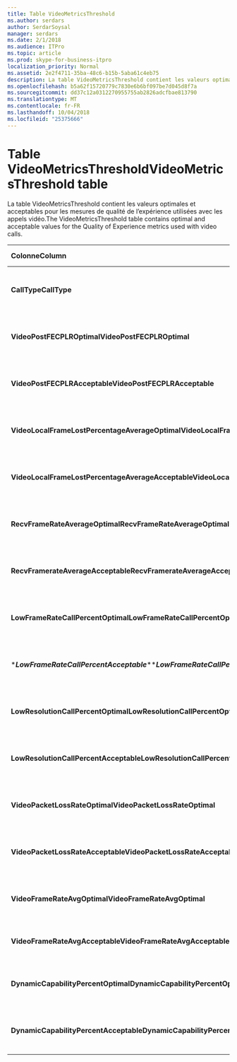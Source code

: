 ```yaml
---
title: Table VideoMetricsThreshold
ms.author: serdars
author: SerdarSoysal
manager: serdars
ms.date: 2/1/2018
ms.audience: ITPro
ms.topic: article
ms.prod: skype-for-business-itpro
localization_priority: Normal
ms.assetid: 2e2f4711-35ba-48c6-b15b-5aba61c4eb75
description: La table VideoMetricsThreshold contient les valeurs optimales et acceptables pour les mesures de qualité de l’expérience utilisées avec les appels vidéo.
ms.openlocfilehash: b5a62f15720779c7830e6b6bf097be7d045d8f7a
ms.sourcegitcommit: dd37c12a0312270955755ab2826adcfbae813790
ms.translationtype: MT
ms.contentlocale: fr-FR
ms.lasthandoff: 10/04/2018
ms.locfileid: "25375666"
---
```

# <a name="videometricsthreshold-table"></a><span data-ttu-id="b2f35-103">Table VideoMetricsThreshold</span><span class="sxs-lookup"><span data-stu-id="b2f35-103">VideoMetricsThreshold table</span></span>
 
<span data-ttu-id="b2f35-104">La table VideoMetricsThreshold contient les valeurs optimales et acceptables pour les mesures de qualité de l’expérience utilisées avec les appels vidéo.</span><span class="sxs-lookup"><span data-stu-id="b2f35-104">The VideoMetricsThreshold table contains optimal and acceptable values for the Quality of Experience metrics used with video calls.</span></span>
  

| <span data-ttu-id="b2f35-105">**Colonne**</span><span class="sxs-lookup"><span data-stu-id="b2f35-105">**Column**</span></span>                                               | <span data-ttu-id="b2f35-106">**Type de données**</span><span class="sxs-lookup"><span data-stu-id="b2f35-106">**Data Type**</span></span>       | <span data-ttu-id="b2f35-107">**Clé/Index**</span><span class="sxs-lookup"><span data-stu-id="b2f35-107">**Key/Index**</span></span>  | <span data-ttu-id="b2f35-108">**Détails**</span><span class="sxs-lookup"><span data-stu-id="b2f35-108">**Details**</span></span>                          |
|:---------------------------------------------------------|:--------------------|:---------------|:-------------------------------------|
| <span data-ttu-id="b2f35-109">**CallType**</span><span class="sxs-lookup"><span data-stu-id="b2f35-109">**CallType**</span></span> <br/>                                       | <span data-ttu-id="b2f35-110">int</span><span class="sxs-lookup"><span data-stu-id="b2f35-110">int</span></span>  <br/>          | <span data-ttu-id="b2f35-111">Principal</span><span class="sxs-lookup"><span data-stu-id="b2f35-111">Primary</span></span>  <br/> | <span data-ttu-id="b2f35-112">Type d’appel a été passé.</span><span class="sxs-lookup"><span data-stu-id="b2f35-112">Type of call that was placed.</span></span>  <br/> |
| <span data-ttu-id="b2f35-113">**VideoPostFECPLROptimal**</span><span class="sxs-lookup"><span data-stu-id="b2f35-113">**VideoPostFECPLROptimal**</span></span> <br/>                         | <span data-ttu-id="b2f35-114">Decimal(5,2)</span><span class="sxs-lookup"><span data-stu-id="b2f35-114">decimal(5,2)</span></span>  <br/> |                | <span data-ttu-id="b2f35-115">La valeur par défaut est 0,05.</span><span class="sxs-lookup"><span data-stu-id="b2f35-115">The default value is 0.05.</span></span>  <br/>    |
| <span data-ttu-id="b2f35-116">**VideoPostFECPLRAcceptable**</span><span class="sxs-lookup"><span data-stu-id="b2f35-116">**VideoPostFECPLRAcceptable**</span></span> <br/>                      | <span data-ttu-id="b2f35-117">Decimal(5,2)</span><span class="sxs-lookup"><span data-stu-id="b2f35-117">decimal(5,2)</span></span>  <br/> |                | <span data-ttu-id="b2f35-118">La valeur par défaut est 0,10.</span><span class="sxs-lookup"><span data-stu-id="b2f35-118">The default value is 0.10.</span></span>  <br/>    |
| <span data-ttu-id="b2f35-119">**VideoLocalFrameLostPercentageAverageOptimal**</span><span class="sxs-lookup"><span data-stu-id="b2f35-119">**VideoLocalFrameLostPercentageAverageOptimal**</span></span> <br/>    | <span data-ttu-id="b2f35-120">Decimal(5,2)</span><span class="sxs-lookup"><span data-stu-id="b2f35-120">decimal(5,2)</span></span>  <br/> |                | <span data-ttu-id="b2f35-121">La valeur par défaut est 5,0.</span><span class="sxs-lookup"><span data-stu-id="b2f35-121">The default value is 5.0.</span></span>  <br/>     |
| <span data-ttu-id="b2f35-122">**VideoLocalFrameLostPercentageAverageAcceptable**</span><span class="sxs-lookup"><span data-stu-id="b2f35-122">**VideoLocalFrameLostPercentageAverageAcceptable**</span></span> <br/> | <span data-ttu-id="b2f35-123">Decimal(5,2)</span><span class="sxs-lookup"><span data-stu-id="b2f35-123">decimal(5,2)</span></span>  <br/> |                | <span data-ttu-id="b2f35-124">La valeur par défaut est 10,0.</span><span class="sxs-lookup"><span data-stu-id="b2f35-124">The default value is 10.0.</span></span>  <br/>    |
| <span data-ttu-id="b2f35-125">**RecvFrameRateAverageOptimal**</span><span class="sxs-lookup"><span data-stu-id="b2f35-125">**RecvFrameRateAverageOptimal**</span></span> <br/>                    | <span data-ttu-id="b2f35-126">Decimal(9,4)</span><span class="sxs-lookup"><span data-stu-id="b2f35-126">decimal(9,4)</span></span>  <br/> |                | <span data-ttu-id="b2f35-127">La valeur par défaut est 12,0000.</span><span class="sxs-lookup"><span data-stu-id="b2f35-127">The default value is 12.0000.</span></span>  <br/> |
| <span data-ttu-id="b2f35-128">**RecvFramerateAverageAcceptable**</span><span class="sxs-lookup"><span data-stu-id="b2f35-128">**RecvFramerateAverageAcceptable**</span></span> <br/>                 | <span data-ttu-id="b2f35-129">Decimal(9,4)</span><span class="sxs-lookup"><span data-stu-id="b2f35-129">decimal(9,4)</span></span>  <br/> |                | <span data-ttu-id="b2f35-130">La valeur par défaut est 7,0000.</span><span class="sxs-lookup"><span data-stu-id="b2f35-130">The default value is 7.0000.</span></span>  <br/>  |
| <span data-ttu-id="b2f35-131">**LowFrameRateCallPercentOptimal**</span><span class="sxs-lookup"><span data-stu-id="b2f35-131">**LowFrameRateCallPercentOptimal**</span></span> <br/>                 | <span data-ttu-id="b2f35-132">Decimal(5,2)</span><span class="sxs-lookup"><span data-stu-id="b2f35-132">decimal(5,2)</span></span>  <br/> |                | <span data-ttu-id="b2f35-133">La valeur par défaut est 5,0.</span><span class="sxs-lookup"><span data-stu-id="b2f35-133">The default value is 5.0.</span></span>  <br/>     |
| <span data-ttu-id="b2f35-134">\****LowFrameRateCallPercentAcceptable***\*</span><span class="sxs-lookup"><span data-stu-id="b2f35-134">\****LowFrameRateCallPercentAcceptable***\*</span></span> <br/>        | <span data-ttu-id="b2f35-135">Decimal(5,2)</span><span class="sxs-lookup"><span data-stu-id="b2f35-135">decimal(5,2)</span></span>  <br/> |                | <span data-ttu-id="b2f35-136">La valeur par défaut est 10,0 /</span><span class="sxs-lookup"><span data-stu-id="b2f35-136">The default value is 10.0/</span></span>  <br/>    |
| <span data-ttu-id="b2f35-137">**LowResolutionCallPercentOptimal**</span><span class="sxs-lookup"><span data-stu-id="b2f35-137">**LowResolutionCallPercentOptimal**</span></span> <br/>                | <span data-ttu-id="b2f35-138">Decimal(5,2)</span><span class="sxs-lookup"><span data-stu-id="b2f35-138">decimal(5,2)</span></span>  <br/> |                | <span data-ttu-id="b2f35-139">La valeur par défaut est 5,0.</span><span class="sxs-lookup"><span data-stu-id="b2f35-139">The default value is 5.0.</span></span>  <br/>     |
| <span data-ttu-id="b2f35-140">**LowResolutionCallPercentAcceptable**</span><span class="sxs-lookup"><span data-stu-id="b2f35-140">**LowResolutionCallPercentAcceptable**</span></span> <br/>             | <span data-ttu-id="b2f35-141">Decimal(5,2)</span><span class="sxs-lookup"><span data-stu-id="b2f35-141">decimal(5,2)</span></span>  <br/> |                | <span data-ttu-id="b2f35-142">La valeur par défaut est 10,0.</span><span class="sxs-lookup"><span data-stu-id="b2f35-142">The default value is 10.0.</span></span>  <br/>    |
| <span data-ttu-id="b2f35-143">**VideoPacketLossRateOptimal**</span><span class="sxs-lookup"><span data-stu-id="b2f35-143">**VideoPacketLossRateOptimal**</span></span> <br/>                     | <span data-ttu-id="b2f35-144">foat</span><span class="sxs-lookup"><span data-stu-id="b2f35-144">foat</span></span>  <br/>         |                | <span data-ttu-id="b2f35-145">La valeur par défaut est 0,05.</span><span class="sxs-lookup"><span data-stu-id="b2f35-145">The default value is 0.05.</span></span>  <br/>    |
| <span data-ttu-id="b2f35-146">**VideoPacketLossRateAcceptable**</span><span class="sxs-lookup"><span data-stu-id="b2f35-146">**VideoPacketLossRateAcceptable**</span></span> <br/>                  | <span data-ttu-id="b2f35-147">float</span><span class="sxs-lookup"><span data-stu-id="b2f35-147">float</span></span>  <br/>        |                | <span data-ttu-id="b2f35-148">La valeur par défaut est 0,10.</span><span class="sxs-lookup"><span data-stu-id="b2f35-148">The default value is 0.10.</span></span>  <br/>    |
| <span data-ttu-id="b2f35-149">**VideoFrameRateAvgOptimal**</span><span class="sxs-lookup"><span data-stu-id="b2f35-149">**VideoFrameRateAvgOptimal**</span></span> <br/>                       | <span data-ttu-id="b2f35-150">float</span><span class="sxs-lookup"><span data-stu-id="b2f35-150">float</span></span>  <br/>        |                | <span data-ttu-id="b2f35-151">La valeur par défaut est 12.</span><span class="sxs-lookup"><span data-stu-id="b2f35-151">The default value is 12.</span></span>  <br/>      |
| <span data-ttu-id="b2f35-152">**VideoFrameRateAvgAcceptable**</span><span class="sxs-lookup"><span data-stu-id="b2f35-152">**VideoFrameRateAvgAcceptable**</span></span> <br/>                    | <span data-ttu-id="b2f35-153">float</span><span class="sxs-lookup"><span data-stu-id="b2f35-153">float</span></span>  <br/>        |                | <span data-ttu-id="b2f35-154">La valeur par défaut est 7.</span><span class="sxs-lookup"><span data-stu-id="b2f35-154">The default value is 7.</span></span>  <br/>       |
| <span data-ttu-id="b2f35-155">**DynamicCapabilityPercentOptimal**</span><span class="sxs-lookup"><span data-stu-id="b2f35-155">**DynamicCapabilityPercentOptimal**</span></span> <br/>                | <span data-ttu-id="b2f35-156">Decimal(5,2)</span><span class="sxs-lookup"><span data-stu-id="b2f35-156">decimal(5,2)</span></span>  <br/> |                | <span data-ttu-id="b2f35-157">La valeur par défaut est 5,00.</span><span class="sxs-lookup"><span data-stu-id="b2f35-157">The default value is 5.00.</span></span>  <br/>    |
| <span data-ttu-id="b2f35-158">**DynamicCapabilityPercentAcceptable**</span><span class="sxs-lookup"><span data-stu-id="b2f35-158">**DynamicCapabilityPercentAcceptable**</span></span> <br/>             | <span data-ttu-id="b2f35-159">Decimal(5,2)</span><span class="sxs-lookup"><span data-stu-id="b2f35-159">decimal(5,2)</span></span>  <br/> |                | <span data-ttu-id="b2f35-160">La valeur par défaut est 10,00.</span><span class="sxs-lookup"><span data-stu-id="b2f35-160">The default value is 10.00.</span></span>  <br/>   |

